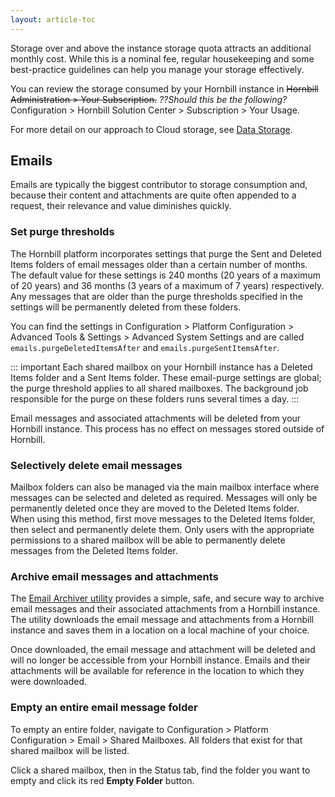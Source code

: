 ```yaml
---
layout: article-toc
---
```


Storage over and above the instance storage quota attracts an additional monthly cost. While this is a nominal fee, regular housekeeping and some best-practice guidelines can help you manage your storage effectively.

You can review the storage consumed by your Hornbill instance in ~~Hornbill Administration > Your Subscription.~~ *??Should this be the following?* Configuration > Hornbill Solution Center > Subscription > Your Usage.

For more detail on our approach to Cloud storage, see [Data Storage](/hornbill-cloud/data-storage).

## Emails
Emails are typically the biggest contributor to storage consumption and, because their content and attachments are quite often appended to a request, their relevance and value diminishes quickly.

### Set purge thresholds
The Hornbill platform incorporates settings that purge the Sent and Deleted Items folders of email messages older than a certain number of months. The default value for these settings is 240 months (20 years of a maximum of 20 years) and 36 months (3 years of a maximum of 7 years) respectively. Any messages that are older than the purge thresholds specified in the settings will be permanently deleted from these folders.

You can find the settings in Configuration > Platform Configuration > Advanced Tools & Settings > Advanced System Settings and are called `emails.purgeDeletedItemsAfter` and `emails.purgeSentItemsAfter`.

::: important 
Each shared mailbox on your Hornbill instance has a Deleted Items folder and a Sent Items folder. These email-purge settings are global; the purge threshold applies to all shared mailboxes. The background job responsible for the purge on these folders runs several times a day.
::: 

Email messages and associated attachments will be deleted from your Hornbill instance. This process has no effect on messages stored outside of Hornbill.

### Selectively delete email messages
Mailbox folders can also be managed via the main mailbox interface where messages can be selected and deleted as required. Messages will only be permanently deleted once they are moved to the Deleted Items folder. When using this method, first move messages to the Deleted Items folder, then select and permanently delete them. Only users with the appropriate permissions to a shared mailbox will be able to permanently delete messages from the Deleted Items folder.

### Archive email messages and attachments
The [Email Archiver utility](https://wiki.hornbill.com/index.php?title=Email_Archiver) provides a simple, safe, and secure way to archive email messages and their associated attachments from a Hornbill instance. The utility downloads the email message and attachments from a Hornbill instance and saves them in a location on a local machine of your choice.

Once downloaded, the email message and attachment will be deleted and will no longer be accessible from your Hornbill instance. Emails and their attachments will be available for reference in the location to which they were downloaded.

### Empty an entire email message folder
To empty an entire folder, navigate to Configuration > Platform Configuration > Email > Shared Mailboxes. All folders that exist for that shared mailbox will be listed. 

Click a shared mailbox, then in the Status tab, find the folder you want to empty and click its red **Empty Folder** button. 

<!-- esp-config/storage/emails>